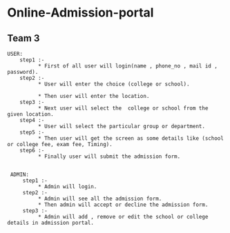 # Online-Admission-portal
## Team 3

    USER:
        step1 :- 
              * First of all user will login(name , phone_no , mail id , password).
        step2 :- 
              * User will enter the choice (college or school).
              
              * Then user will enter the location.
        step3 :- 
              * Next user will select the  college or school from the given location.
        step4 :- 
              * User will select the particular group or department.
        step5 :- 
              * Then user will get the screen as some details like (school or college fee, exam fee, Timing).
        step6 :- 
              * Finally user will submit the admission form.
     
     
     ADMIN:
         step1 :- 
              * Admin will login.
         step2 :- 
              * Admin will see all the admission form.
              * Then admin will accept or decline the admission form.
         step3 :- 
              * Admin will add , remove or edit the school or college details in admission portal.
              

